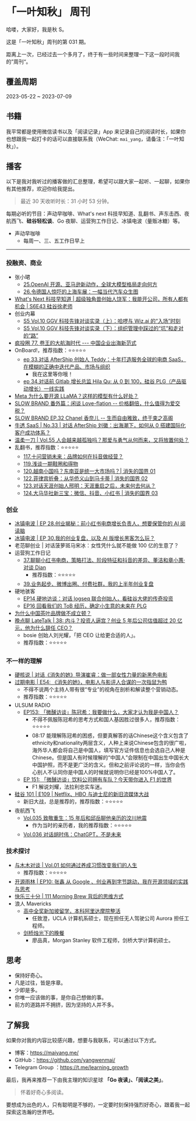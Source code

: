 # 「一叶知秋」 周刊

哈喽，大家好，我是秋 S。

这是「一叶知秋」周刊的第 031 期。

距离上一次，已经过去一个多月了，终于有一些时间来整理一下这一段时间我的”周刊“。

## 覆盖周期

2023-05-22 ~ 2023-07-09

## 书籍

我平常都是使用微信读书以及「阅读记录」App 来记录自己的阅读时长，如果你也想跟我一起打卡的话可以直接联系我（WeChat: `mai_yang`，请备注：「一叶知秋」）。

## 播客

以下是我对我听过的播客做的汇总整理，希望可以跟大家一起听、一起聊，如果你有其他推荐，欢迎你给我提出。

>最近 30 天收听时长：31 小时 53 分钟。

每期必听的节目：声动早咖啡、What's next 科技早知道、乱翻书、声东击西、夜航西飞、**硅谷轻松谈**、Go 夜聊、运营狗工作日记、冰镇电波（量贩冰糖）等。

+ 声动早咖啡
  - 每周一、三、五工作日早上

----

### 投融资、商业

+ 张小珺
  - [25.OpenAI 开源、亚马逊新动作，全球大模型格局走向何方](https://www.xiaoyuzhoufm.com/episode/646325d2306513184c18d3bf)
  - [26.令德国人惊吓的上海车展：一幅当代汽车众生图](https://www.xiaoyuzhoufm.com/episode/646b78601672628240c2d822)
+ [What's Next 科技早知道 | 超级独角兽创始人饶军：我能开公司，所有人都有机会 | S6E43 硅谷徐老师](https://www.xiaoyuzhoufm.com/episode/639c34e61a82e2d9650d2dbd)
+ 创业内幕
  - [S5 Vol.10 GGV 科技先锋对谈实录（上）：哈啰与 Wiz.ai 的“入场”时刻](https://www.xiaoyuzhoufm.com/episode/645d65db13ea1618d0f51683)
  - [S5 Vol.10 GGV 科技先锋对谈实录（下）：组织管理中踩过的“坑”和走对的“路”](https://www.xiaoyuzhoufm.com/episode/6466a0a376892d2c62de5116)
+ [疯投圈 77. 卷王的大航海时代 --- 中国企业出海新范式](https://www.xiaoyuzhoufm.com/episode/6460a8bf24bc6849d1aa3819)
+ OnBoard!，推荐指数：⭐️⭐️⭐️⭐️⭐️
  - [ep 33.对话 AfterShip 创始人 Teddy：十年打造服务全球的电商 SaaS，在模糊的正确中迭代产品、市场与组织](https://www.xiaoyuzhoufm.com/episode/6476f96a6752b5f9de9ad189)
    - 我在这里等你哦！
  - [ep 34.对话前 Gitlab 增长总监 Hila Qu: 从 0 到 100，硅谷 PLG（产品驱动增长）一线实践](https://www.xiaoyuzhoufm.com/episode/64939a8086eb9d7e47eeeef2)
+ [Meta 为什么要开源 LLaMA？这样的模型有什么好处？](https://www.xiaoyuzhoufm.com/episode/64939a8086eb9d7e47eeeef2)
+ [SLOW BRAND 番外篇：闲谈 Love-flation -- 价格翻倍，什么值得为爱交税？](https://www.xiaoyuzhoufm.com/episode/646b70c21672628240c1f7de)
+ [SLOW BRAND EP.32 Chanel 香奈儿 -- 生而自由雅致，终于束之高阁](https://www.xiaoyuzhoufm.com/episode/64907e0d932f350aaea0cfdf)
+ [牛透 SaaS | No.33 | 对话 AfterShip 刘徽：出海潮下，如何从 0 搭建国际化客户成功体系？](https://www.xiaoyuzhoufm.com/episode/646b500e1672628240bebccf)
+ [温柔一刀 | Vol.55 人会越来越孤独吗？那爱与勇气从何而来，又将放置何处？](https://www.xiaoyuzhoufm.com/episode/6465eb1d16726282406259f3)
+ 乱翻书，推荐指数：⭐️⭐️⭐️⭐️⭐️
  - [117.十问营销未来：品牌如何在抖音做经营？](https://www.xiaoyuzhoufm.com/episode/645faef77d934b85056a2c0b)
  - [119.浅谈一期鞋圈和得物](https://www.xiaoyuzhoufm.com/episode/646c712a53a5e5ea14d6897a)
  - [120.越南小国吗？东南亚是统一大市场吗？| 消失的国界 01](https://www.xiaoyuzhoufm.com/episode/64705d8b53a5e5ea1421a367)
  - [122.菲律宾折叠：从华侨义山到马卡蒂 | 消失的国界 02](https://www.xiaoyuzhoufm.com/episode/6475b5b153a5e5ea1476af73)
  - [123.对话天涯创始人邢明：天涯重启之后，未来何去何从？](https://www.xiaoyuzhoufm.com/episode/647a15f01672628240bfbd7e)
  - [124.大马华社新三宝：微信、抖音、小红书 | 消失的国界 03](https://www.xiaoyuzhoufm.com/episode/6482e04d53a5e5ea1447bbfd)
  

### 创业

+ [冰镇电波 | EP 28.创业揭秘：前小红书电商增长负责人，想要保管你的 AI 阅读脑](https://www.xiaoyuzhoufm.com/episode/647d93f86752b5f9defafc8d)
+ [冰镇电波 | EP 30.我的创业复盘，以及 AI 版增长黑客怎么玩？](https://www.xiaoyuzhoufm.com/episode/6490277b932f350aae99a938)
+ 老范聊创业 | 对话菠萝斑马宋冰：女性凭什么就不能做 100 亿的生意了？
+ 运营狗工作日记 
  - [37.聊聊小红书电商，策略打法、阶段特征和抖音的差异、董洁和章小蕙·对谈 Dian](https://www.xiaoyuzhoufm.com/episode/64820630e68894365db8bec9)
    - 推荐指数：⭐️⭐️⭐️⭐️⭐️
  - [39.业务起步、微博出圈、付费社群，我的上半年创业复盘](https://www.xiaoyuzhoufm.com/episode/6498685ed6cdb5972856b4db)
+ 硬地骇客
  - [EP14 硬地访谈：对话 logseq 联合创始人，看硅谷大佬的传奇投资](https://www.xiaoyuzhoufm.com/episode/64867c6553a5e5ea14714166)
  - [EP16 回看我们的 ToB 经历，确定小生意的未来在 PLG](https://www.xiaoyuzhoufm.com/episode/64996307932f350aae1d00ee)
+ [为什么中国茶叶品牌做不成立顿？](https://www.xiaoyuzhoufm.com/episode/625784d6493ea2f504a55911)
+ [晚点聊 LateTalk | 38: 内斗？投资人逼宫？创业 5 年后公司估值超过 20 亿元，他为什么辞任 CEO？](https://www.xiaoyuzhoufm.com/episode/648a4be05b35cd46691533db)
  - bosie 创始人刘光耀，「把 CEO 让给更合适的人」。
  - 推荐指数：⭐️⭐️⭐️⭐️⭐️

### 不一样的理解

+ [硬核说 | 对话《消失的她》导演崔睿：做一部女性力量的新黑色电影](https://www.xiaoyuzhoufm.com/episode/6493ce5226410b32b5800e12)
+ [过期电影 | E54: 《消失的她》，电影人与影评人合谋的一次指鼠为鸭](https://www.xiaoyuzhoufm.com/episode/64a67bd6f4ccb12e0b3437c7)
  - 不得不说两个主持人带有很“专业”的视角在剖析和解读整个营销动态。
  - 推荐指数：⭐️⭐️⭐️⭐️⭐️
+ ULSUM RADIO
  - [EP153: 「微醺访谈」陈冠希：我要做什么，大家才认为我是中国人？](https://www.xiaoyuzhoufm.com/episode/64820d51e68894365db8fbd0)
    - 不得不佩服陈冠希的思考方式和国人基因胜过很多人，推荐指数：⭐️⭐️⭐️⭐️⭐️
    - 08:17 能理解陈冠希的困惑，但要真解答的话Chinese这个含义包含了ethnicity和nationality两层含义，人种上来说Chinese包含的很广啦，海外华人都会将自己是中国人，填写官方证件信息也会选自己人种是Chinese。但是国人有时候理解的“中国人”会限制在中国出生中国长大中国护照，而不是更广泛的含义。但和之前评论说的一样，当你会伤心别人不认同你是中国人的时候就说明你已经是100%中国人了。
  - [EP 151: 「微醺访谈」饮料公司拥有车队？今天带你进入 F1 的世界](https://www.xiaoyuzhoufm.com/episode/6473120d53a5e5ea144774ff) 
    - F1 解说刘耀，法拉利忠实车迷。
+ [硅谷 101 | E109 | Netflix、HBO 与迪士尼的新旧流媒体大战](https://www.xiaoyuzhoufm.com/episode/6466cdd7833c737800c20ed7)
  - 新旧大战，总是推荐的，推荐指数：⭐️⭐️⭐️⭐️⭐️
+ 夜航西飞
  - [Vol.035 致敬重生：15 年后和邱岳聊他亲历的汶川地震](https://www.xiaoyuzhoufm.com/episode/64621d1594d78eb3f70e0cb0)
    - 作为当时的亲历者，我的推荐指数：⭐️⭐️⭐️⭐️⭐️
  - [Vol.036 对话胡时伟：ChatGPT，不是未来](https://www.xiaoyuzhoufm.com/episode/646b67736752b5f9ded1d8f9)

### 技术探讨 

+ [与木木对谈 | Vol.01 如何通过养成习惯改变我们的人生](https://www.xiaoyuzhoufm.com/episode/648d0a85e16019bcbce6e3f8)
  - 推荐指数：⭐️⭐️⭐️⭐️⭐️
+ [开源雨林 | EP10: 张鑫 从 Google 、创业再到字节跳动，我在开源领域的实践与思考](https://www.xiaoyuzhoufm.com/episode/6465eb1d16726282406259f3)
+ [快乐三十分 | 111 Morning Brew 背后的思维方式](https://www.xiaoyuzhoufm.com/episode/6467464f3e81cbca15e29aa9)
+ 浪人 Mavericks
  - [高中全奖新加坡留学，本科阿里达摩院整活](https://www.xiaoyuzhoufm.com/episode/648cd065bdca3212b100ffad)
    - 任致澄，UCLA 计算机系硕士，现在担任无人驾驶公司 Aurora 担任工程师。
  - [剑桥烛光下的晚餐](https://www.xiaoyuzhoufm.com/episode/5ecb3276418a84a0466ca7d7)
    - 廖品真，Morgan Stanley 软件工程师，剑桥大学计算机硕士。


## 思考

+ 保持好奇心。
+ 凡是过往，皆是序章。
+ 少即是多。
+ 你唯一应该做的事，是你自己想做的事。
+ 前方的道路并不拥挤，因为坚持的人并不多。

## 了解我

如果你对我的内容比较感兴趣，想要与我联系，可以通过以下方式。

- 博客：https://maiyang.me/
- GitHub：https://github.com/yangwenmai/
- Telegram Group ：https://t.me/learning_growth

最后，我再来推荐一下由我主理的知识星球 **「Go 夜读」、「阅读之美」**。
>怀着好奇心多阅读。

要想成为出色的人，只有聪明是不够的，一定要时刻保持强烈好奇心，跟着我一起探索这浩瀚的世界吧。

